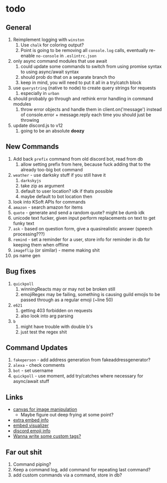 # todo

## General

1. Reimplement logging with `winston`
   1. Use `chalk` for coloring output?
   2. Point is going to be removing all `console.log` calls, eventually re-enable `no-console` in `.eslintrc.json`
2. only async command modules that use await
   1. could update some commands to switch from using promise syntax to using async/await syntax
   2. should prob do that on a separate branch tho
   3. keep in mind, you will need to put it all in a try/catch block
3. use `querystring` (native to node) to create query strings for requests
   1. especially in `urban`
4. should probably go through and rethink error handling in command modules
   1. throw error objects and handle them in client.on('message') instead of console.error + message.reply each time you should just be throwing
5. update discord.js to v12
   1. going to be an absolute **doozy**

## New Commands

1. Add back `prefix` command from old discord bot, read from db
   1. allow setting prefix from here, because fuck adding that to the already too-big bot command
2. `weather` - use darksky stuff if you still have it
   1. `darkskyjs`
   2. take zip as argument
   3. default to user location? idk if thats possible
   4. maybe default to bot location then
3. look into KSoft APIs for commands
4. `amazon` - search amazon for items
5. `quote` - generate and send a random quote? might be dumb idk
6. unicode text fucker, given input perform replacements on text to get funky text
7. `ask` - based on question form, give a quasirealistic answer (speech processing???)
8. `remind` - set a reminder for a user, store info for reminder in db for keeping them when offline
9. `imageflip` (or similar) - meme making shit
10. ps name gen

## Bug fixes

1. `quickpoll`
   1. winningReacts may or may not be broken still
   2. emojiRegex may be failing, something is causing guild emojis to be passed through as a regular emoji (~line 50)
2. `e621`
   1. getting 403 forbidden on requests
   2. also look into arg parsing
3. `b`
   1. might have trouble with double b's
   2. just test the regex shit

## Command Updates

1. `fakeperson` - add address generation from fakeaddressgenerator?
2. `alexa` - check comments
3. `bot` - set username
4. `quickpoll` - use moment, add try/catches where necessary for async/await stuff

## Links

- [canvas for image manipulation](https://discordjs.guide/popular-topics/canvas.html#setting-up-canvas)
  - Maybe figure out deep frying at some point?
- [extra embed info](https://discordjs.guide/popular-topics/embeds.html#embed-preview)
- [embed visualizer](https://leovoel.github.io/embed-visualizer/)
- [discord emoji info](https://github.com/AnIdiotsGuide/discordjs-bot-guide/blob/master/coding-guides/using-emojis.md)
- [Wanna write some custom tags?](https://developer.mozilla.org/en-US/docs/Web/JavaScript/Reference/Template_literals#Tagged_templates)

## Far out shit

1. Command piping?
2. Keep a command log, add command for repeating last command?
3. add custom commands via a command, store in db?
